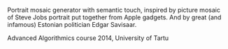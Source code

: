 Portrait mosaic generator with semantic touch, inspired by picture mosaic of Steve Jobs portrait put 
together from Apple gadgets. And by great (and infamous) Estonian politician Edgar Savisaar.

Advanced Algorithmics course 2014, University of Tartu
